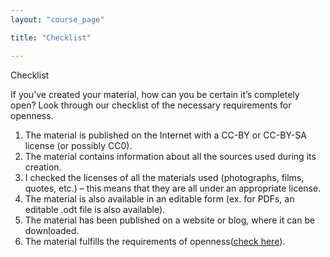 ```yaml
---
layout: "course_page"

title: "Checklist"

---
```


<div class="text-center screen-title">
Checklist
</div>

<div class="screen-content">
  <p>
 If you’ve created your material, how can you be certain it’s completely open? Look through our checklist of the necessary requirements for openness.
  </p>
  
  <p>
   <ol>
<li class="number">The material is published on the Internet with a CC-BY or CC-BY-SA license (or possibly CC0).</li>
<li class="number">The material contains information about all the sources used during its creation.</li>
<li class="number">I checked the licenses of all the materials used (photographs, films, quotes, etc.) – this means that they are all under an appropriate license.
</li>
<li class="number">The material is also available in an editable form (ex. for PDFs, an editable .odt file is also available).</li>
<li class="number">The material has been published on a website or blog, where it can be downloaded.</li>
<li class="number">The material fulfills the requirements of openness(<a class="content-link" target="_blank" href="{{ site.baseurl }}/modules/2.%20introduction%20to%20openess/accessibility/">check here</a>).</li>
</ol>
  </p>

</div> 
